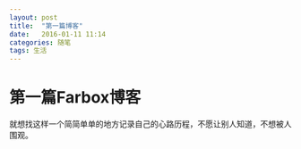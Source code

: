 ```yaml
---
layout: post
title:  "第一篇博客"
date:   2016-01-11 11:14
categories: 随笔
tags: 生活
---
```


# 第一篇Farbox博客

就想找这样一个简简单单的地方记录自己的心路历程，不愿让别人知道，不想被人围观。